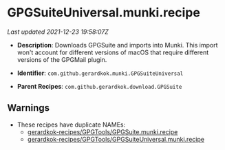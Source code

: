 # GPGSuiteUniversal.munki.recipe

_Last updated 2021-12-23 19:58:07Z_

- **Description**: Downloads GPGSuite and imports into Munki. This import won't account for different versions of macOS that require different versions of the GPGMail plugin.

- **Identifier**: `com.github.gerardkok.munki.GPGSuiteUniversal`

- **Parent Recipes**: `com.github.gerardkok.download.GPGSuite`

## Warnings

- These recipes have duplicate NAMEs:
    - [gerardkok-recipes/GPGTools/GPGSuite.munki.recipe](/autopkg-dupe-tracker/gerardkok-recipes/GPGTools/GPGSuite.munki.recipe)
    - [gerardkok-recipes/GPGTools/GPGSuiteUniversal.munki.recipe](/autopkg-dupe-tracker/gerardkok-recipes/GPGTools/GPGSuiteUniversal.munki.recipe)